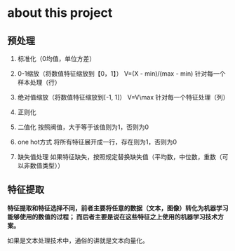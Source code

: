 # about this project

## 预处理

1. 标准化（0均值，单位方差）

2. 0-1缩放（将数值特征缩放到【0，1】）  V\=(X - min)/(max - min) 针对每一个样本处理（行）

3. 绝对值缩放（将数值特征缩放到[-1, 1]） V\=V\max 针对每一个特征处理（列）

4. 正则化

5. 二值化 按照阀值，大于等于该值则为1，否则为0

6. one hot方式 将所有特征展开成一行，存在则为1，否则为0

7. 缺失值处理 如果特征缺失，按照规定替换缺失值（平均数，中位数，重数（可以非数值类型））

## 特征提取

**特征提取和特征选择不同，前者主要将任意的数据（文本，图像）转化为机器学习能够使用的数值的过程；
    而后者主要是说在这些特征之上使用的机器学习技术方案。**
    
如果是文本处理技术中，通俗的讲就是文本向量化。